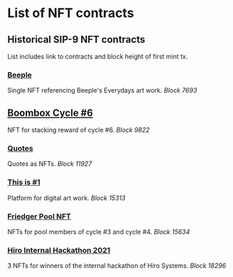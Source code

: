 # List of NFT contracts

## Historical SIP-9 NFT contracts
List includes link to contracts and block height of first mint tx.

### [Beeple](https://explorer.stacks.co/txid/SP2PABAF9FTAJYNFZH93XENAJ8FVY99RRM50D2JG9.beeple?chain=mainnet) 
Single NFT referencing Beeple's Everydays art work.
_Block 7693_

## [Boombox Cycle #6](https://explorer.stacks.co/txid/SP497E7RX3233ATBS2AB9G4WTHB63X5PBSP5VGAQ.boomboxes-cycle-6?chain=mainnet) 
NFT for stacking reward of cycle #6.
_Block 9822_

### [Quotes](https://explorer.stacks.co/txid/SP32AEEF6WW5Y0NMJ1S8SBSZDAY8R5J32NBZFPKKZ.quotes-v1?chain=mainnet) 
Quotes as NFTs.
_Block 11927_

### [This is #1](https://explorer.stacks.co/txid/SP3QSAJQ4EA8WXEDSRRKMZZ29NH91VZ6C5X88FGZQ.thisisnumberone-v2?chain=mainnet)
 Platform for digital art work.
_Block 15313_

### [Friedger Pool NFT](https://explorer.stacks.co/txid/SP2PABAF9FTAJYNFZH93XENAJ8FVY99RRM50D2JG9.friedger-pool-nft?chain=mainnet) 
NFTs for pool members of cycle #3 and cycle #4.
_Block 15634_

### [Hiro Internal Hackathon 2021](https://explorer.stacks.co/txid/SP1NSRCVAP49EFH0G3D2VXV36G09Y01KSHYW173CV.hiro-hackathon-winner-2021?chain=mainnet)
3 NFTs for winners of the internal hackathon of Hiro Systems.
_Block 18296_